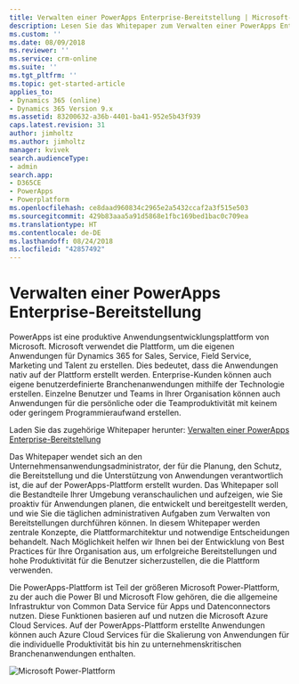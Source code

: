 ```yaml
---
title: Verwalten einer PowerApps Enterprise-Bereitstellung | Microsoft-Dokumentation
description: Lesen Sie das Whitepaper zum Verwalten einer PowerApps Enterprise-Bereitstellung.
ms.custom: ''
ms.date: 08/09/2018
ms.reviewer: ''
ms.service: crm-online
ms.suite: ''
ms.tgt_pltfrm: ''
ms.topic: get-started-article
applies_to:
- Dynamics 365 (online)
- Dynamics 365 Version 9.x
ms.assetid: 83200632-a36b-4401-ba41-952e5b43f939
caps.latest.revision: 31
author: jimholtz
ms.author: jimholtz
manager: kvivek
search.audienceType:
- admin
search.app:
- D365CE
- PowerApps
- Powerplatform
ms.openlocfilehash: ce8daad960834c2965e2a5432ccaf2a3f515e503
ms.sourcegitcommit: 429b83aaa5a91d5868e1fbc169bed1bac0c709ea
ms.translationtype: HT
ms.contentlocale: de-DE
ms.lasthandoff: 08/24/2018
ms.locfileid: "42857492"
---
```

# <a name="administering-a-powerapps-enterprise-deployment"></a>Verwalten einer PowerApps Enterprise-Bereitstellung

PowerApps ist eine produktive Anwendungsentwicklungsplattform von Microsoft.  Microsoft verwendet die Plattform, um die eigenen Anwendungen für Dynamics 365 for Sales, Service, Field Service, Marketing und Talent zu erstellen.  Dies bedeutet, dass die Anwendungen nativ auf der Plattform erstellt werden.   Enterprise-Kunden können auch eigene benutzerdefinierte Branchenanwendungen mithilfe der Technologie erstellen.  Einzelne Benutzer und Teams in Ihrer Organisation können auch Anwendungen für die persönliche oder die Teamproduktivität mit keinem oder geringem Programmieraufwand erstellen. 

Laden Sie das zugehörige Whitepaper herunter: [Verwalten einer PowerApps Enterprise-Bereitstellung](https://aka.ms/powerappsadminwhitepaper)

Das Whitepaper wendet sich an den Unternehmensanwendungsadministrator, der für die Planung, den Schutz, die Bereitstellung und die Unterstützung von Anwendungen verantwortlich ist, die auf der PowerApps-Plattform erstellt wurden.  Das Whitepaper soll die Bestandteile Ihrer Umgebung veranschaulichen und aufzeigen, wie Sie proaktiv für Anwendungen planen, die entwickelt und bereitgestellt werden, und wie Sie die täglichen administrativen Aufgaben zum Verwalten von Bereitstellungen durchführen können.
In diesem Whitepaper werden zentrale Konzepte, die Plattformarchitektur und notwendige Entscheidungen behandelt.  Nach Möglichkeit helfen wir Ihnen bei der Entwicklung von Best Practices für Ihre Organisation aus, um erfolgreiche Bereitstellungen und hohe Produktivität für die Benutzer sicherzustellen, die die Plattform verwenden.

Die PowerApps-Plattform ist Teil der größeren Microsoft Power-Plattform, zu der auch die Power BI und Microsoft Flow gehören, die die allgemeine Infrastruktur von Common Data Service für Apps und Datenconnectors nutzen. Diese Funktionen basieren auf und nutzen die Microsoft Azure Cloud Services.  Auf der PowerApps-Plattform erstellte Anwendungen können auch Azure Cloud Services für die Skalierung von Anwendungen für die individuelle Produktivität bis hin zu unternehmenskritischen Branchenanwendungen enthalten.

![Microsoft Power-Plattform](media/ms-power-platform.png "Microsoft Power-Plattform")
